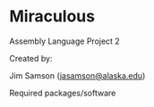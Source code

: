 # Miraculous
Assembly Language Project 2

Created by:

Jim Samson (jasamson@alaska.edu)

Required packages/software
